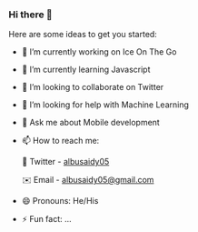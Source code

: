 ### Hi there 👋

Here are some ideas to get you started:

- 🔭 I’m currently working on Ice On The Go
- 🌱 I’m currently learning Javascript
- 👯 I’m looking to collaborate on Twitter
- 🤔 I’m looking for help with Machine Learning
- 💬 Ask me about Mobile development
- 📫 How to reach me: 

   📱 Twitter - [albusaidy05](https://twitter.com/albusaidy05) 
   
   ✉️  Email - [albusaidy05@gmail.com](mailto:albusaidy05@gmail.com)
  
- 😄 Pronouns: He/His
- ⚡ Fun fact: ...

